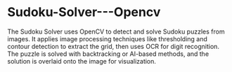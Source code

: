 # Sudoku-Solver---Opencv
The Sudoku Solver uses OpenCV to detect and solve Sudoku puzzles from images. It applies image processing techniques like thresholding and contour detection to extract the grid, then uses OCR for digit recognition. The puzzle is solved with backtracking or AI-based methods, and the solution is overlaid onto the image for visualization.
